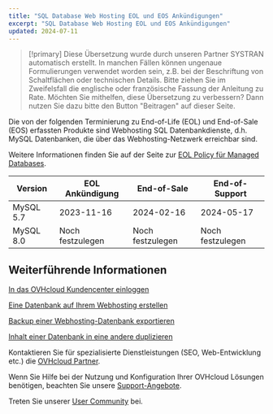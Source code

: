 ```yaml
---
title: "SQL Database Web Hosting EOL und EOS Ankündigungen"
excerpt: "SQL Database Web Hosting EOL und EOS Ankündigungen"
updated: 2024-07-11
---
```


> [!primary]
> Diese Übersetzung wurde durch unseren Partner SYSTRAN automatisch erstellt. In manchen Fällen können ungenaue Formulierungen verwendet worden sein, z.B. bei der Beschriftung von Schaltflächen oder technischen Details. Bitte ziehen Sie im Zweifelsfall die englische oder französische Fassung der Anleitung zu Rate. Möchten Sie mithelfen, diese Übersetzung zu verbessern? Dann nutzen Sie dazu bitte den Button "Beitragen" auf dieser Seite.
>

Die von der folgenden Terminierung zu End-of-Life (EOL) und End-of-Sale (EOS) erfassten Produkte sind Webhosting SQL Datenbankdienste, d.h. MySQL Datenbanken, die über das Webhosting-Netzwerk erreichbar sind.

Weitere Informationen finden Sie auf der Seite zur [EOL Policy für Managed Databases](/pages/web_cloud/web_cloud_databases/eol-policy).

|Version|EOL Ankündigung|End-of-Sale|End-of-Support|
|---|---|---|---|
|MySQL 5.7|2023-11-16|2024-02-16|2024-05-17|
|MySQL 8.0|Noch festzulegen|Noch festzulegen|Noch festzulegen|

## Weiterführende Informationen

[In das OVHcloud Kundencenter einloggen](/pages/account_and_service_management/account_information/ovhcloud-account-login)

[Eine Datenbank auf Ihrem Webhosting erstellen](/pages/web_cloud/web_hosting/sql_create_database)

[Backup einer Webhosting-Datenbank exportieren](/pages/web_cloud/web_hosting/sql_database_export)

[Inhalt einer Datenbank in eine andere duplizieren](/pages/web_cloud/web_hosting/copy_database)

Kontaktieren Sie für spezialisierte Dienstleistungen (SEO, Web-Entwicklung etc.) die [OVHcloud Partner](/links/partner).

Wenn Sie Hilfe bei der Nutzung und Konfiguration Ihrer OVHcloud Lösungen benötigen, beachten Sie unsere [Support-Angebote](/links/support).

Treten Sie unserer [User Community](/links/community) bei.
